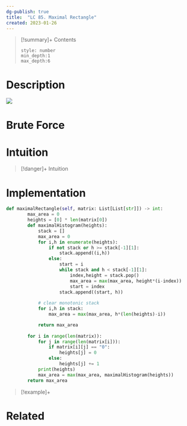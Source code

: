 ```yaml
---
dg-publish: true
title:  "LC 85. Maximal Rectangle"
created: 2023-01-26
---
```


>[!summary]+ Contents
>```toc
>style: number
>min_depth:1
>max_depth:6
>```

# Description
![](https://assets.leetcode.com/uploads/2020/09/14/maximal.jpg)
# Brute Force
# Intuition

>[!danger]+ Intuition

# Implementation
```python
def maximalRectangle(self, matrix: List[List[str]]) -> int:
        max_area = 0
        heights = [0] * len(matrix[0])
        def maximalHistogram(heights):
            stack = []
            max_area = 0
            for i,h in enumerate(heights):
                if not stack or h >= stack[-1][1]:
                    stack.append((i,h))
                else:
                    start = i
                    while stack and h < stack[-1][1]:
                        index,height = stack.pop()
                        max_area = max(max_area, height*(i-index))
                        start = index
                    stack.append((start, h))
                
            # clear monotonic stack
            for i,h in stack:
                max_area = max(max_area, h*(len(heights)-i))

            return max_area
        
        for i in range(len(matrix)):
            for j in range(len(matrix[i])):
                if matrix[i][j] == "0":
                    heights[j] = 0
                else:
                    heights[j] += 1
            print(heights)
            max_area = max(max_area, maximalHistogram(heights))
        return max_area
```

>[!example]+ 


# Related
